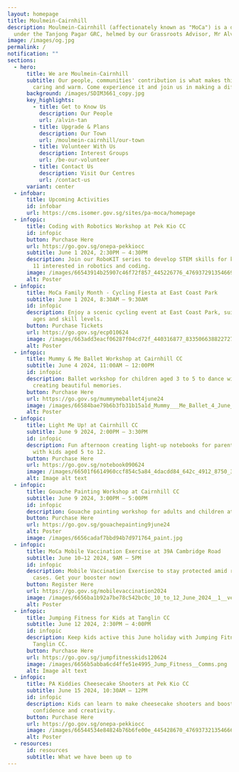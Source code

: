 ```yaml
---
layout: homepage
title: Moulmein-Cairnhill
description: Moulmein-Cairnhill (affectionately known as "MoCa") is a division
  under the Tanjong Pagar GRC, helmed by our Grassroots Advisor, Mr Alvin Tan.
image: /images/og.jpg
permalink: /
notification: ""
sections:
  - hero:
      title: We are Moulmein-Cairnhill
      subtitle: Our people, communities' contribution is what makes this town special,
        caring and warm. Come experience it and join us in making a difference.
      background: /images/SDIM3661_copy.jpg
      key_highlights:
        - title: Get to Know Us
          description: Our People
          url: /alvin-tan
        - title: Upgrade & Plans
          description: Our Town
          url: /moulmein-cairnhill/our-town
        - title: Volunteer With Us
          description: Interest Groups
          url: /be-our-volunteer
        - title: Contact Us
          description: Visit Our Centres
          url: /contact-us
      variant: center
  - infobar:
      title: Upcoming Activities
      id: infobar
      url: https://cms.isomer.gov.sg/sites/pa-moca/homepage
  - infopic:
      title: Coding with Robotics Workshop at Pek Kio CC
      id: infopic
      button: Purchase Here
      url: https://go.gov.sg/onepa-pekkiocc
      subtitle: June 1 2024, 2:30PM – 4:30PM
      description: Join our RoboKIT series to develop STEM skills for kids aged 7 to
        11 interested in robotics and coding.
      image: /images/66543914b25907c46f72f857_445226776_476937291354669_3369247661694697766_n.jpg
      alt: Poster
  - infopic:
      title: MoCa Family Month - Cycling Fiesta at East Coast Park
      subtitle: June 1 2024, 8:30AM – 9:30AM
      id: infopic
      description: Enjoy a scenic cycling event at East Coast Park, suitable for all
        ages and skill levels.
      button: Purchase Tickets
      url: https://go.gov.sg/ecp010624
      image: /images/663add3eacf06287f04cd72f_440316877_833506638822727_1891808947557923255_n.jpg
      alt: Poster
  - infopic:
      title: Mummy & Me Ballet Workshop at Cairnhill CC
      subtitle: June 4 2024, 11:00AM – 12:00PM
      id: infopic
      description: Ballet workshop for children aged 3 to 5 to dance with their Mummy,
        creating beautiful memories.
      button: Purchase Here
      url: https://go.gov.sg/mummymeballet4june24
      image: /images/66584bae79b6b3fb31b15a1d_Mummy___Me_Ballet_4_June_2024.png
      alt: Poster
  - infopic:
      title: Light Me Up! at Cairnhill CC
      subtitle: June 9 2024, 2:00PM – 3:30PM
      id: infopic
      description: Fun afternoon creating light-up notebooks for parents/grandparents
        with kids aged 5 to 12.
      button: Purchase Here
      url: https://go.gov.sg/notebook090624
      image: /images/66501f6614960ccf854c5a84_4dacdd84_642c_4912_8750_3dc5bd313c88.jpg
      alt: Image alt text
  - infopic:
      title: Gouache Painting Workshop at Cairnhill CC
      subtitle: June 9 2024, 3:00PM – 5:00PM
      id: infopic
      description: Gouache painting workshop for adults and children at Cairnhill CC.
      button: Purchase Here
      url: https://go.gov.sg/gouachepainting9june24
      alt: Poster
      image: /images/6656cadaf7bbd94b7d971764_paint.jpg
  - infopic:
      title: MoCa Mobile Vaccination Exercise at 39A Cambridge Road
      subtitle: June 10–12 2024, 9AM – 5PM
      id: infopic
      description: Mobile Vaccination Exercise to stay protected amid rising COVID-19
        cases. Get your booster now!
      button: Register Here
      url: https://go.gov.sg/mobilevaccination2024
      image: /images/6656ba1b92a7be78c542bc0c_10_to_12_June_2024__1__vetted_page_0001.jpg
      alt: Poster
  - infopic:
      title: Jumping Fitness for Kids at Tanglin CC
      subtitle: June 12 2024, 2:30PM – 4:00PM
      id: infopic
      description: Keep kids active this June holiday with Jumping Fitness for Kids at
        Tanglin CC.
      button: Purchase Here
      url: https://go.gov.sg/jumpfitnesskids120624
      image: /images/6656b5abba6cd4ffe51e4995_Jump_Fitness__Comms.png
      alt: Image alt text
  - infopic:
      title: PA Kiddies Cheesecake Shooters at Pek Kio CC
      subtitle: June 15 2024, 10:30AM – 12PM
      id: infopic
      description: Kids can learn to make cheesecake shooters and boost kitchen
        confidence and creativity.
      button: Purchase Here
      url: https://go.gov.sg/onepa-pekkiocc
      image: /images/66544534e84824b76b6fe00e_445428670_476937321354666_5444561565636381445_n.jpg
      alt: Poster
  - resources:
      id: resources
      subtitle: What we have been up to
---
```

